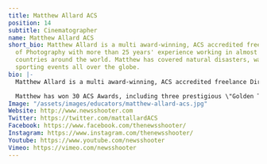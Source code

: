 ```yaml
---
title: Matthew Allard ACS
position: 14
subtitle: Cinematographer
name: Matthew Allard ACS
short_bio: Matthew Allard is a multi award-winning, ACS accredited freelance Director
  of Photography with more than 25 years' experience working in almost 50 different
  countries around the world. Matthew has covered natural disasters, wars and major
  sporting events all over the globe.
bio: |-
  Matthew Allard is a multi award-winning, ACS accredited freelance Director of Photography with more than 25 years' experience working in almost 50 different countries around the world. Matthew has covered natural disasters, wars and major sporting events all over the globe. He is now based out of Tokyo, Japan and mainly films documentaries and corporate material for high-profile clients.

  Matthew has won 30 ACS Awards, including three prestigious \"Golden Tripods\", and in 2016 he won the award for Best Cinematography at the Asian Television Awards.
Image: "/assets/images/educators/matthew-allard-acs.jpg"
Website: http://www.newsshooter.com
Twitter: https://twitter.com/mattallardACS
Facebook: https://www.facebook.com/thenewsshooter/
Instagram: https://www.instagram.com/thenewsshooter/
Youtube: https://www.youtube.com/newsshooter
Vimeo: https://vimeo.com/newsshooter
---
```


